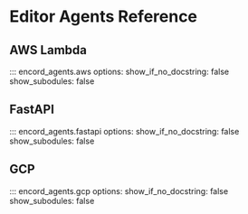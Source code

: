# Editor Agents Reference

## AWS Lambda

::: encord_agents.aws
    options:
        show_if_no_docstring: false
        show_subodules: false

## FastAPI

::: encord_agents.fastapi
    options:
        show_if_no_docstring: false
        show_subodules: false

## GCP

::: encord_agents.gcp
    options:
        show_if_no_docstring: false
        show_subodules: false
